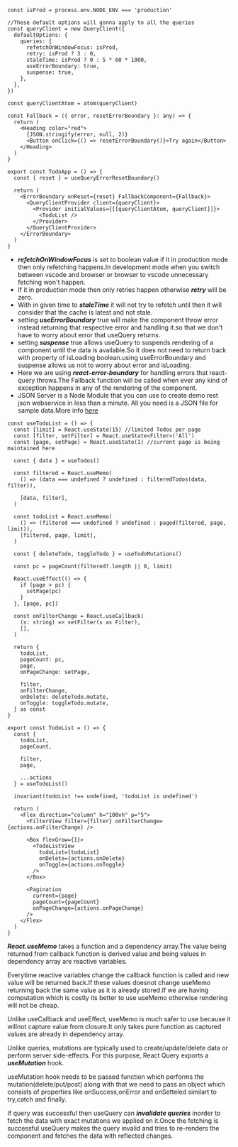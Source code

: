 ```JS
const isProd = process.env.NODE_ENV === 'production'

//These default options will gonna apply to all the queries
const queryClient = new QueryClient({
  defaultOptions: {
    queries: {
      refetchOnWindowFocus: isProd, 
      retry: isProd ? 3 : 0,
      staleTime: isProd ? 0 : 5 * 60 * 1000,
      useErrorBoundary: true,
      suspense: true,
    },
  },
})

const queryClientAtom = atom(queryClient)

const Fallback = ({ error, resetErrorBoundary }: any) => {
  return (
    <Heading color="red">
      {JSON.stringify(error, null, 2)}
      <Button onClick={() => resetErrorBoundary()}>Try again</Button>
    </Heading>
  )
}

export const TodoApp = () => {
  const { reset } = useQueryErrorResetBoundary()

  return (
    <ErrorBoundary onReset={reset} FallbackComponent={Fallback}>
      <QueryClientProvider client={queryClient}>
        <Provider initialValues={[[queryClientAtom, queryClient]]}>
          <TodoList />
        </Provider>
      </QueryClientProvider>
    </ErrorBoundary>
  )
}
```

* ***refetchOnWindowFocus*** is set to boolean value if it in production mode then only refetching happens.In development mode when you switch between vscode and browser or browser to vscode unnecessary fetching won't happen.
* If it in production mode then only retries happen otherwise ***retry*** will be zero.
* With in given time to ***staleTime*** it will not try to refetch until then it will consider that the cache is latest and not stale.
* setting ***useErrorBoundary*** true will make the component throw error instead returning that respective error and handling it.so that we don't have to worry about error that useQuery returns.
* setting ***suspense*** true allows useQuery to suspends rendering of a component until the data is available.So it does not need to return back with property of isLoading boolean.using useErrorBoundary and suspense allows us not to worry about error and isLoading.
* Here we are using ***react-error-boundary*** for handling errors that react-query throws.The Fallback function will be called when ever any kind of exception happens in any of the rendering of the component. 
* JSON Server is a Node Module that you can use to create demo rest json webservice in less than a minute. All you need is a JSON file for sample data.More info [here](https://www.npmjs.com/package/json-server)

```JS
const useTodoList = () => {
  const [limit] = React.useState(15) //limited Todos per page 
  const [filter, setFilter] = React.useState<Filter>('All')
  const [page, setPage] = React.useState(1) //current page is being maintained here

  const { data } = useTodos()

  const filtered = React.useMemo(
    () => (data === undefined ? undefined : filteredTodos(data, filter)),

    [data, filter],
  )

  const todoList = React.useMemo(
    () => (filtered === undefined ? undefined : paged(filtered, page, limit)),
    [filtered, page, limit],
  )

  const { deleteTodo, toggleTodo } = useTodoMutations()

  const pc = pageCount(filtered?.length || 0, limit)

  React.useEffect(() => {
    if (page > pc) {
      setPage(pc)
    }
  }, [page, pc])

  const onFilterChange = React.useCallback(
    (s: string) => setFilter(s as Filter),
    [],
  )

  return {
    todoList,
    pageCount: pc,
    page,
    onPageChange: setPage,

    filter,
    onFilterChange,
    onDelete: deleteTodo.mutate,
    onToggle: toggleTodo.mutate,
  } as const
}

export const TodoList = () => {
  const {
    todoList,
    pageCount,

    filter,
    page,

    ...actions
  } = useTodoList()

  invariant(todoList !== undefined, 'todoList is undefined')

  return (
    <Flex direction="column" h="100vh" p="5">
      <FilterView filter={filter} onFilterChange={actions.onFilterChange} />

      <Box flexGrow={1}>
        <TodoListView
          todoList={todoList}
          onDelete={actions.onDelete}
          onToggle={actions.onToggle}
        />
      </Box>

      <Pagination
        current={page}
        pageCount={pageCount}
        onPageChange={actions.onPageChange}
      />
    </Flex>
  )
}
```

***React.useMemo*** takes a function and a dependency array.The value being returned from callback function is derived value and being values in dependency array are reactive variables.

Everytime reactive variables change the callback function is called and new value will be returned back.If these values doesnot change useMemo returning back the same value as it is already stored.If we are having computation which is costly its better to use useMemo otherwise rendering will not be cheap.

Unlike useCallback and useEffect, useMemo is much safer to use because it willnot capture value from closure.It only takes pure function as captured values are already in dependency array. 

Unlike queries, mutations are typically used to create/update/delete data or perform server side-effects. For this purpose, React Query exports a ***useMutation*** hook.

useMutation hook needs to be passed function which performs the mutation(delete/put/post) along with that we need to pass an object which consists of properties like onSuccess,onError and onSetteled similart to try,catch and finally.

If query was successful then useQuery can ***invalidate queries*** inorder to fetch the data with exact mutations we applied on it.Once the fetching is successful useQuery makes the query invalid and tries to re-renders the component and fetches the data with reflected changes.